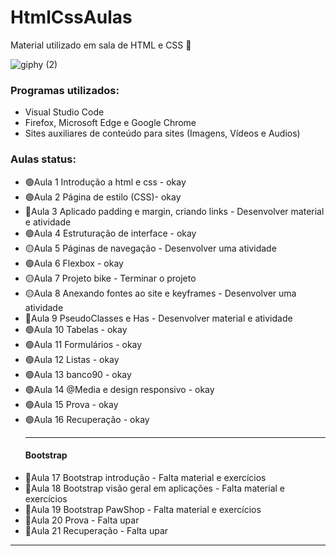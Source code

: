 # HtmlCssAulas
Material utilizado em sala de HTML e CSS 🚀

![giphy (2)](https://github.com/VSRohod/HtmlCssAulas/assets/89645335/ad00e831-5af6-44f5-990d-12f72f0ef963)

<h3>Programas utilizados:</h3>
<ul>
 <li>Visual Studio Code</li>
 <li>Firefox, Microsoft Edge e Google Chrome</li>
 <li>Sites auxiliares de conteúdo para sites (Imagens, Vídeos e Audios)</li>
</ul>

<h3>Aulas status:</h3>
<ul>
<li>🟢Aula 1 Introdução a html e css - okay </li>
<li>🟢Aula 2 Página de estilo (CSS)- okay </li>
<li>🔴Aula 3 Aplicado padding e margin, criando links - Desenvolver material e atividade</li>
<li>🟢Aula 4 Estruturação de interface - okay </li>
<li>🟡Aula 5 Páginas de navegação - Desenvolver uma atividade</li>
<li>🟢Aula 6 Flexbox - okay </li>
<li>🟡Aula 7 Projeto bike - Terminar o projeto</li>
<li>🟡Aula 8 Anexando fontes ao site e keyframes - Desenvolver uma atividade</li>
<li>🔴Aula 9 PseudoClasses e Has - Desenvolver material e atividade</li>
<li>🟢Aula 10 Tabelas - okay </li>
<li>🟢Aula 11 Formulários - okay </li>
<li>🟢Aula 12 Listas - okay </li>
<li>🟢Aula 13 banco90 - okay </li>
<li>🟢Aula 14 @Media e design responsivo - okay </li>
<li>🟢Aula 15 Prova - okay </li>
<li>🟢Aula 16 Recuperação - okay </li>
<hr>
<h4>Bootstrap</h4>
<li>🔴Aula 17 Bootstrap introdução - Falta material e exercícios</li>
<li>🔴Aula 18 Bootstrap visão geral em aplicações - Falta material e exercícios</li>
<li>🔴Aula 19 Bootstrap PawShop - Falta material e exercícios</li>
<li>🔴Aula 20 Prova - Falta upar </li>
<li>🔴Aula 21 Recuperação - Falta upar </li>
</ul>
<hr>
